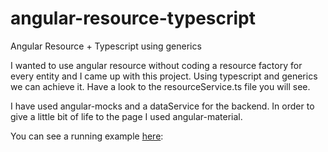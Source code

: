 # angular-resource-typescript
Angular Resource + Typescript using generics

I wanted to use angular resource without coding a resource factory for every entity and I came up with this project.
Using typescript and generics we can achieve it. Have a look to the resourceService.ts file you will see.

I have used angular-mocks and a dataService for the backend.
In order to give a little bit of life to the page I used angular-material.

You can see a running example <a href="http://manuelreina.github.io/angular-resource-typescript/">here</a>:
